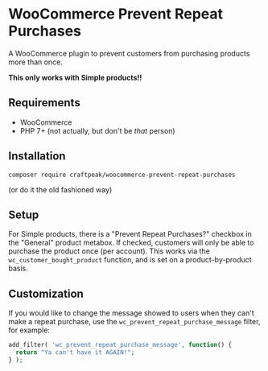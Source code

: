 # WooCommerce Prevent Repeat Purchases

A WooCommerce plugin to prevent customers from purchasing products more than once.

**This only works with Simple products!!**

## Requirements
 - WooCommerce
 - PHP 7+ (not actually, but don't be _that_ person)
 
## Installation
`composer require craftpeak/woocommerce-prevent-repeat-purchases`

(or do it the old fashioned way)

## Setup
For Simple products, there is a "Prevent Repeat Purchases?" checkbox in the "General" product metabox. If checked,
customers will only be able to purchase the product once (per account). This works via the `wc_customer_bought_product`
function, and is set on a product-by-product basis.

## Customization
If you would like to change the message showed to users when they can't make a repeat purchase, use the
`wc_prevent_repeat_purchase_message` filter, for example:
```php
add_filter( 'wc_prevent_repeat_purchase_message', function() {
  return "Ya can't have it AGAIN!";
} );
```
